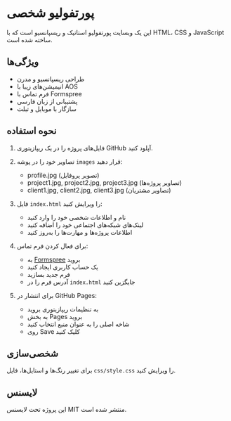 # پورتفولیو شخصی

این یک وبسایت پورتفولیو استاتیک و ریسپانسیو است که با HTML، CSS و JavaScript ساخته شده است.

## ویژگی‌ها

- طراحی ریسپانسیو و مدرن
- انیمیشن‌های زیبا با AOS
- فرم تماس با Formspree
- پشتیبانی از زبان فارسی
- سازگار با موبایل و تبلت

## نحوه استفاده

1. فایل‌های پروژه را در یک ریپازیتوری GitHub آپلود کنید.
2. تصاویر خود را در پوشه `images` قرار دهید:
   - profile.jpg (تصویر پروفایل)
   - project1.jpg, project2.jpg, project3.jpg (تصاویر پروژه‌ها)
   - client1.jpg, client2.jpg, client3.jpg (تصاویر مشتریان)

3. فایل `index.html` را ویرایش کنید:
   - نام و اطلاعات شخصی خود را وارد کنید
   - لینک‌های شبکه‌های اجتماعی خود را اضافه کنید
   - اطلاعات پروژه‌ها و مهارت‌ها را به‌روز کنید

4. برای فعال کردن فرم تماس:
   - به [Formspree](https://formspree.io/) بروید
   - یک حساب کاربری ایجاد کنید
   - فرم جدید بسازید
   - آدرس فرم را در `index.html` جایگزین کنید

5. برای انتشار در GitHub Pages:
   - به تنظیمات ریپازیتوری بروید
   - به بخش Pages بروید
   - شاخه اصلی را به عنوان منبع انتخاب کنید
   - روی Save کلیک کنید

## شخصی‌سازی

برای تغییر رنگ‌ها و استایل‌ها، فایل `css/style.css` را ویرایش کنید.

## لایسنس

این پروژه تحت لایسنس MIT منتشر شده است. 